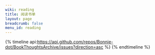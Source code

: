 ```yaml
---
wiki: reading
title: 阅读书单
layout: page
breadcrumb: false
menu_id: reading
---
```


{% timeline api:https://api.github.com/repos/Bonnie-dot/BookThoughtsArchive/issues?direction=asc %}
{% endtimeline %}
